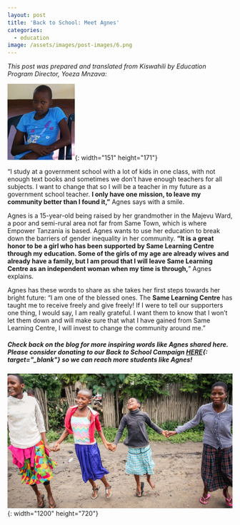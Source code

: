 ```yaml
---
layout: post
title: 'Back to School: Meet Agnes'
categories:
  - education
image: /assets/images/post-images/6.png
---
```


*This post was prepared and translated from Kiswahili by Education Program Director, Yoeza Mnzava:*

![](/uploads/agnes.jpg){: width="151" height="171"}

“I study at a government school with a lot of kids in one class, with not enough text books and sometimes we don’t have enough teachers for all subjects. I want to change that so I will be a teacher in my future as a government school teacher. **I only have one mission, to leave my community better than I found it,”** Agnes says with a smile.

Agnes is a 15-year-old being raised by her grandmother in the Majevu Ward, a poor and semi-rural area not far from Same Town, which is where Empower Tanzania is based. Agnes wants to use her education to break down the barriers of gender inequality in her community. **“It is a great honor to be a girl who has been supported by Same Learning Centre through my education. Some of the girls of my age are already wives and already have a family, but I am proud that I will leave Same Learning Centre as an independent woman when my time is through,**” Agnes explains.

Agnes has these words to share as she takes her first steps towards her bright future: “I am one of the blessed ones. The&nbsp;**Same Learning Centre** has taught me to receive freely and give freely\! If I were to tell our supporters one thing, I would say, I am really grateful. I want them to know that I won’t let them down and will make sure that what I have gained from Same Learning Centre, I will invest to change the community around me.”

##### **Check back on the blog for more inspiring words like Agnes shared here. Please consider donating to our Back to School Campaign&nbsp;[HERE](https://empowertz.z2systems.com/np/clients/empowertz/donation.jsp?campaign=46&amp;fbclid=IwAR0UDxLV4um9uujUu5_lyPh714lc1bW7_MG_u4e7xCEHS_yZ3bXtmFBqMH8){: target="_blank"}&nbsp;so we can reach more students like Agnes\!**

![](/uploads/samelearningcenter.jpg){: width="1200" height="720"}